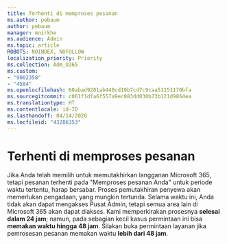 ```yaml
---
title: Terhenti di memproses pesanan
ms.author: pebaum
author: pebaum
manager: mnirkhe
ms.audience: Admin
ms.topic: article
ROBOTS: NOINDEX, NOFOLLOW
localization_priority: Priority
ms.collection: Adm_O365
ms.custom:
- "9002358"
- "4584"
ms.openlocfilehash: 60abad9281ab440cd19b7cd7c9caa51151170bfa
ms.sourcegitcommit: c061f1dfa6f557a9ec083dd030b73b121d9864ea
ms.translationtype: HT
ms.contentlocale: id-ID
ms.lasthandoff: 04/14/2020
ms.locfileid: "43286353"
---
```

# <a name="stuck-on-processing-order"></a>Terhenti di memproses pesanan

Jika Anda telah memilih untuk memutakhirkan langganan Microsoft 365, tetapi pesanan terhenti pada "Memproses pesanan Anda" untuk periode waktu tertentu, harap bersabar. Proses pemutakhiran penyewa akan memerlukan pengadaan, yang mungkin tertunda. Selama waktu ini, Anda tidak akan dapat mengakses Pusat Admin, tetapi semua area lain di Microsoft 365 akan dapat diakses. Kami memperkirakan prosesnya **selesai dalam 24 jam**; namun, pada sebagian kecil kasus permintaan ini bisa **memakan waktu hingga 48 jam**. Silakan buka permintaan layanan jika pemrosesan pesanan memakan waktu **lebih dari 48 jam**.
